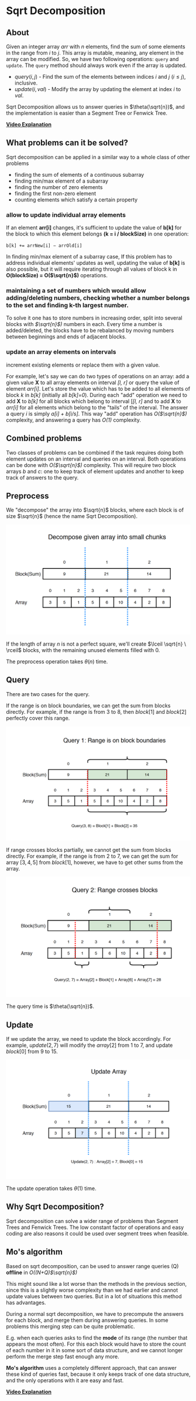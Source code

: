 # Sqrt Decomposition

## About

Given an integer array $arr$ with $n$ elements, find the sum of some elements in the range from $i$ to $j$. This array is mutable, meaning, any element in the array can be modified. So, we have two following operations: `query` and `update`. The `query` method should always work even if the array is updated.

-   $query(i, j)$ - Find the sum of the elements between indices $i$ and $j$ ($i \leq j$), inclusive.
-   $update(i, val)$ - Modify the array by updating the element at index $i$ to $val$.

Sqrt Decomposition allows us to answer queries in $\theta(\sqrt{n})$, and the implementation is easier than a Segment Tree or Fenwick Tree.

**[Video Explanation](https://www.youtube.com/watch?v=gWbDocYhwDA)**

## What problems can it be solved?

Sqrt decomposition can be applied in a similar way to a whole class of other problems

- finding the sum of elements of a continuous subarray
- finding min/max element of a subarray
- finding the number of zero elements
- finding the first non-zero element
- counting elements which satisfy a certain property

### allow to update individual array elements

 If an element **arr[i]** changes, it's sufficient to update the value of **b[k]** for the block to which this element belongs **(k = i / blockSize)** in one operation:

`b[k] += arrNew[i] − arrOld[i]`

In finding min/max element of a subarray case, If this problem has to address individual elements' updates as well, updating the value of **b[k]** is also possible, but it will require iterating through all values of block k in **O(blockSize) = O($\sqrt{n}$)** operations.

### maintaining a set of numbers which would allow adding/deleting numbers, checking whether a number belongs to the set and finding k-th largest number.

To solve it one has to store numbers in increasing order, split into several blocks with *$\sqrt{n}$)* numbers in each. Every time a number is added/deleted, the blocks have to be rebalanced by moving numbers between beginnings and ends of adjacent blocks.

### update an array elements on intervals

increment existing elements or replace them with a given value.

For example, let's say we can do two types of operations on an array: add a given value **X** to all array elements on interval *[l, r]* or query the value of element *arr[i]*. Let's store the value which has to be added to all elements of block *k* in *b[k]* (initially all *b[k]=0*). During each "add" operation we need to add **X** to *b[k]* for all blocks which belong to interval [*[l, r]* and to add **X** to *arr[i]* for all elements which belong to the "tails" of the interval. The answer a query *i* is simply *a[i] + b[i/s]*. This way "add" operation has *O($\sqrt{n}$)* complexity, and answering a query has *O(1)* complexity.

## Combined problems

Two classes of problems can be combined if the task requires doing both element updates on an interval and queries on an interval. Both operations can be done with *O($\sqrt{n}$)* complexity. This will require two block arrays *b* and *c*: one to keep track of element updates and another to keep track of answers to the query.

## Preprocess

We "decompose" the array into $\sqrt{n}$ blocks, where each block is of size $\sqrt{n}$ (hence the name Sqrt Decomposition).

![Image](./images/sqrt-de-1.png)

If the length of array $n$ is not a perfect square, we'll create $\lceil \sqrt{n} \ \rceil$ blocks, with the remaining unused elements filled with $0$.

The preprocess operation takes $\theta(n)$ time.

## Query

There are two cases for the query.

If the range is on block boundaries, we can get the sum from blocks directly. For example, if the range is from $3$ to $8$, then $block[1]$ and $block[2]$ perfectly cover this range.

![Image](./images/sqrt-de-2.png)

If range crosses blocks partially, we cannot get the sum from blocks directly. For example, if the range is from $2$ to $7$, we can get the sum for array $[3, 4, 5]$ from $block[1]$, however, we have to get other sums from the array.

![Image](./images/sqrt-de-3.png)

The query time is $\theta(\sqrt{n})$.

## Update

If we update the array, we need to update the block accordingly. For example, $update(2,7)$ will modify the $array[2]$ from $1$ to $7$, and update $block[0]$ from $9$ to $15$.

![Image](./images/sqrt-de-4.png)

The update operation takes $\theta(1)$ time.

## Why Sqrt Decomposition?

Sqrt decomposition can solve a wider range of problems than Segment Trees and Fenwick Trees. The low constant factor of operations and easy coding are also reasons it could be used over segment trees when feasible.

## Mo's algorithm

Based on sqrt decomposition, can be used to answer range queries (Q) **offline** in *O((N+Q)$\sqrt{n}$)*

This might sound like a lot worse than the methods in the previous section, since this is a slightly worse complexity than we had earlier and cannot update values between two queries. But in a lot of situations this method has advantages.

During a normal sqrt decomposition, we have to precompute the answers for each block, and merge them during answering queries. In some problems this merging step can be quite problematic.

E.g. when each queries asks to find the **mode** of its range (the number that appears the most often). For this each block would have to store the count of each number in it in some sort of data structure, and we cannot longer perform the merge step fast enough any more.

**Mo's algorithm** uses a completely different approach, that can answer these kind of queries fast, because it only keeps track of one data structure, and the only operations with it are easy and fast.

**[Video Explanation](https://youtu.be/7undZLA3_rU)**

